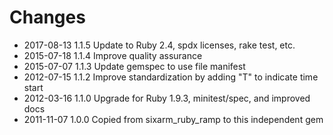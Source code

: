 # Changes

* 2017-08-13 1.1.5 Update to Ruby 2.4, spdx licenses, rake test, etc.
* 2015-07-18 1.1.4 Improve quality assurance
* 2015-07-07 1.1.3 Update gemspec to use file manifest
* 2012-07-15 1.1.2 Improve standardization by adding "T" to indicate time start
* 2012-03-16 1.1.0 Upgrade for Ruby 1.9.3, minitest/spec, and improved docs
* 2011-11-07 1.0.0 Copied from sixarm_ruby_ramp to this independent gem
